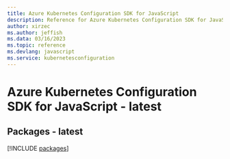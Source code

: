 ```yaml
---
title: Azure Kubernetes Configuration SDK for JavaScript
description: Reference for Azure Kubernetes Configuration SDK for JavaScript
author: xirzec
ms.author: jeffish
ms.data: 03/16/2023
ms.topic: reference
ms.devlang: javascript
ms.service: kubernetesconfiguration
---
```

# Azure Kubernetes Configuration SDK for JavaScript - latest
## Packages - latest
[!INCLUDE [packages](kubernetes-configuration-index.md)]